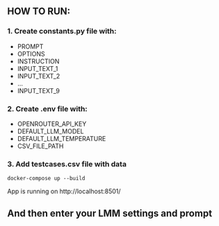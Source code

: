## HOW TO RUN:
### 1. Create constants.py file with:
- PROMPT
- OPTIONS
- INSTRUCTION
- INPUT_TEXT_1
- INPUT_TEXT_2
- ...
- INPUT_TEXT_9

### 2. Create .env file with:
- OPENROUTER_API_KEY
- DEFAULT_LLM_MODEL
- DEFAULT_LLM_TEMPERATURE
- CSV_FILE_PATH
### 3. Add testcases.csv file with data
```
docker-compose up --build
```
App is running on http://localhost:8501/

## And then enter your LMM settings and prompt


